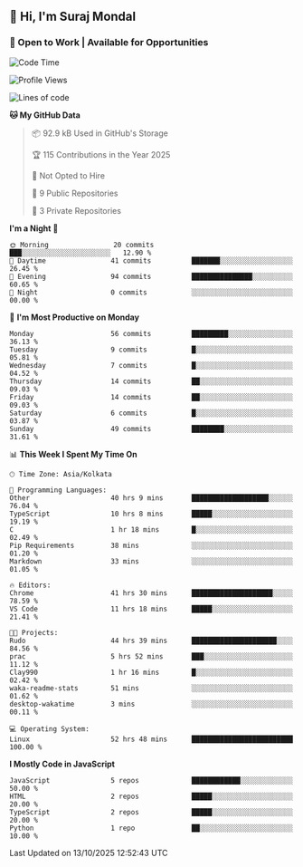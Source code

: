 ## 👋 Hi, I'm Suraj Mondal
### 🚀 Open to Work | Available for Opportunities

<!--START_SECTION:waka-->
![Code Time](http://img.shields.io/badge/Code%20Time-59%20hrs%2024%20mins-blue)

![Profile Views](http://img.shields.io/badge/Profile%20Views-214-blue)

![Lines of code](https://img.shields.io/badge/From%20Hello%20World%20I%27ve%20Written-100.3%20thousand%20lines%20of%20code-blue)

**🐱 My GitHub Data** 

> 📦 92.9 kB Used in GitHub's Storage 
 > 
> 🏆 115 Contributions in the Year 2025
 > 
> 🚫 Not Opted to Hire
 > 
> 📜 9 Public Repositories 
 > 
> 🔑 3 Private Repositories 
 > 
**I'm a Night 🦉** 

```text
🌞 Morning                20 commits          ███░░░░░░░░░░░░░░░░░░░░░░   12.90 % 
🌆 Daytime                41 commits          ███████░░░░░░░░░░░░░░░░░░   26.45 % 
🌃 Evening                94 commits          ███████████████░░░░░░░░░░   60.65 % 
🌙 Night                  0 commits           ░░░░░░░░░░░░░░░░░░░░░░░░░   00.00 % 
```
📅 **I'm Most Productive on Monday** 

```text
Monday                   56 commits          █████████░░░░░░░░░░░░░░░░   36.13 % 
Tuesday                  9 commits           █░░░░░░░░░░░░░░░░░░░░░░░░   05.81 % 
Wednesday                7 commits           █░░░░░░░░░░░░░░░░░░░░░░░░   04.52 % 
Thursday                 14 commits          ██░░░░░░░░░░░░░░░░░░░░░░░   09.03 % 
Friday                   14 commits          ██░░░░░░░░░░░░░░░░░░░░░░░   09.03 % 
Saturday                 6 commits           █░░░░░░░░░░░░░░░░░░░░░░░░   03.87 % 
Sunday                   49 commits          ████████░░░░░░░░░░░░░░░░░   31.61 % 
```


📊 **This Week I Spent My Time On** 

```text
🕑︎ Time Zone: Asia/Kolkata

💬 Programming Languages: 
Other                    40 hrs 9 mins       ███████████████████░░░░░░   76.04 % 
TypeScript               10 hrs 8 mins       █████░░░░░░░░░░░░░░░░░░░░   19.19 % 
C                        1 hr 18 mins        █░░░░░░░░░░░░░░░░░░░░░░░░   02.49 % 
Pip Requirements         38 mins             ░░░░░░░░░░░░░░░░░░░░░░░░░   01.20 % 
Markdown                 33 mins             ░░░░░░░░░░░░░░░░░░░░░░░░░   01.05 % 

🔥 Editors: 
Chrome                   41 hrs 30 mins      ████████████████████░░░░░   78.59 % 
VS Code                  11 hrs 18 mins      █████░░░░░░░░░░░░░░░░░░░░   21.41 % 

🐱‍💻 Projects: 
Rudo                     44 hrs 39 mins      █████████████████████░░░░   84.56 % 
prac                     5 hrs 52 mins       ███░░░░░░░░░░░░░░░░░░░░░░   11.12 % 
Clay990                  1 hr 16 mins        █░░░░░░░░░░░░░░░░░░░░░░░░   02.42 % 
waka-readme-stats        51 mins             ░░░░░░░░░░░░░░░░░░░░░░░░░   01.62 % 
desktop-wakatime         3 mins              ░░░░░░░░░░░░░░░░░░░░░░░░░   00.11 % 

💻 Operating System: 
Linux                    52 hrs 48 mins      █████████████████████████   100.00 % 
```

**I Mostly Code in JavaScript** 

```text
JavaScript               5 repos             ████████████░░░░░░░░░░░░░   50.00 % 
HTML                     2 repos             █████░░░░░░░░░░░░░░░░░░░░   20.00 % 
TypeScript               2 repos             █████░░░░░░░░░░░░░░░░░░░░   20.00 % 
Python                   1 repo              ██░░░░░░░░░░░░░░░░░░░░░░░   10.00 % 
```




 Last Updated on 13/10/2025 12:52:43 UTC
<!--END_SECTION:waka-->
